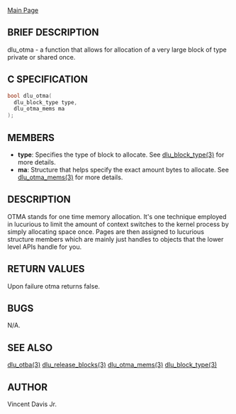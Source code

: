<a href="https://easyip2023.github.io/lucurious-docs/" class="button">Main Page</a>

## BRIEF DESCRIPTION

dlu_otma - a function that allows for allocation of a very large block of type private or shared once.

## C SPECIFICATION

```c
bool dlu_otma(
  dlu_block_type type,
  dlu_otma_mems ma
);
```

## MEMBERS

* **type**: Specifies the type of block to allocate. See [dlu_block_type(3)](https://easyip2023.github.io/lucurious-docs/enums/utils/dlu_block_type) for more details.
* **ma**: Structure that helps specify the exact amount bytes to allocate. See [dlu_otma_mems(3)](https://easyip2023.github.io/lucurious-docs/structs/utils/dlu_otma_mems)
for more details.

## DESCRIPTION

OTMA stands for one time memory allocation. It's one technique employed in lucurious to limit the amount of context switches to the kernel process
by simply allocating space once. Pages are then assigned to lucurious structure members which are mainly just handles to objects that the lower level 
APIs handle for you.

## RETURN VALUES

Upon failure otma returns false.

## BUGS

N/A.

## SEE ALSO

[dlu_otba(3)](https://easyip2023.github.io/lucurious-docs/api/utils/dlu_otba)
[dlu_release_blocks(3)](https://easyip2023.github.io/lucurious-docs/api/utils/dlu_release_blocks)
[dlu_otma_mems(3)](https://easyip2023.github.io/lucurious-docs/structs/utils/dlu_otma_mems)
[dlu_block_type(3)](https://easyip2023.github.io/lucurious-docs/enums/utils/dlu_block_type)

## AUTHOR

Vincent Davis Jr.